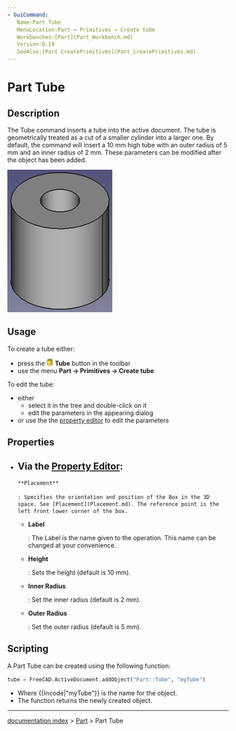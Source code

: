 ```yaml
---
- GuiCommand:
   Name:Part Tube
   MenuLocation:Part → Primitives → Create tube
   Workbenches:[Part](Part_Workbench.md)
   Version:0.19
   SeeAlso:[Part CreatePrimitives](Part_CreatePrimitives.md)
---
```


# Part Tube

## Description

The Tube command inserts a tube into the active document. The tube is geometrically treated as a cut of a smaller cylinder into a larger one. By default, the command will insert a 10 mm high tube with an outer radius of 5 mm and an inner radius of 2 mm. These parameters can be modified after the object has been added.

![Screenshot of a Tube](images/Part_Tube-screenshot.png )

## Usage

To create a tube either:

-   press the **<img src="images/Part_Tube.svg" width=16px> Tube** button in the toolbar
-   use the menu **Part → Primitives → Create tube**

To edit the tube:

-   either
    -   select it in the tree and double-click on it
    -   edit the parameters in the appearing dialog
-   or use the the [property editor](Property_editor.md) to edit the parameters

## Properties

-   Via the [Property Editor](Property_editor.md):
    -   
        **Placement**
        
        : Specifies the orientation and position of the Box in the 3D space. See [Placement](Placement.md). The reference point is the left front lower corner of the box.

    -   
        **Label**
        
        : The Label is the name given to the operation. This name can be changed at your convenience.

    -   
        **Height**
        
        : Sets the height (default is 10 mm).

    -   
        **Inner Radius**
        
        : Set the inner radius (default is 2 mm).

    -   
        **Outer Radius**
        
        : Set the outer radius (default is 5 mm).

## Scripting

A Part Tube can be created using the following function:

 
```python
tube = FreeCAD.ActiveDocument.addObject("Part::Tube", "myTube")
```

-   Where {{Incode|"myTube"}} is the name for the object.
-   The function returns the newly created object.

---
[documentation index](../README.md) > [Part](Part_Workbench.md) > Part Tube
